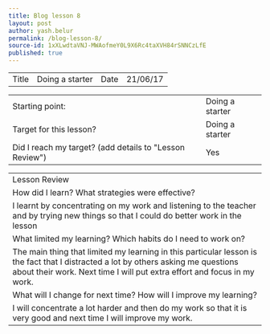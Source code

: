 ```yaml
---
title: Blog lesson 8
layout: post
author: yash.belur
permalink: /blog-lesson-8/
source-id: 1xXLwdtaVNJ-MWAofmeY0L9X6Rc4taXVH84rSNNCzLfE
published: true
---
```

<table>
  <tr>
    <td>Title</td>
    <td>
Doing a starter</td>
    <td>Date</td>
    <td>21/06/17</td>
  </tr>
</table>


<table>
  <tr>
    <td>Starting point:</td>
    <td>Doing a starter</td>
  </tr>
  <tr>
    <td>Target for this lesson?</td>
    <td>Doing a starter</td>
  </tr>
  <tr>
    <td>Did I reach my target? 
(add details to "Lesson Review")</td>
    <td> Yes</td>
  </tr>
</table>


<table>
  <tr>
    <td>Lesson Review</td>
  </tr>
  <tr>
    <td>How did I learn? What strategies were effective? </td>
  </tr>
  <tr>
    <td>I learnt by concentrating on my work and listening to the teacher and by trying new things so that I could do better work in the lesson</td>
  </tr>
  <tr>
    <td>What limited my learning? Which habits do I need to work on? </td>
  </tr>
  <tr>
    <td>The main thing that limited my learning in this particular lesson is the fact that I distracted a lot by others asking me questions about their work. Next time I will put extra effort and focus in my work.</td>
  </tr>
  <tr>
    <td>What will I change for next time? How will I improve my learning?</td>
  </tr>
  <tr>
    <td>I will concentrate a lot harder and then do my work so that it is very good and next time I will improve my work.</td>
  </tr>
</table>


